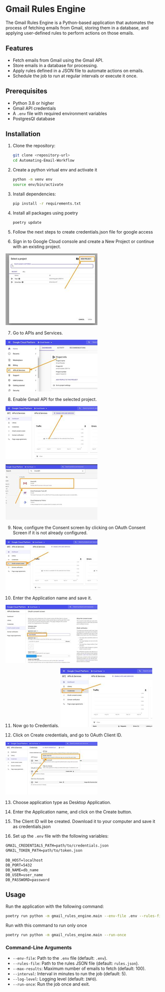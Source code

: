 # Gmail Rules Engine

The Gmail Rules Engine is a Python-based application that automates the process of fetching emails from Gmail, storing them in a database, and applying user-defined rules to perform actions on those emails.

## Features

- Fetch emails from Gmail using the Gmail API.
- Store emails in a database for processing.
- Apply rules defined in a JSON file to automate actions on emails.
- Schedule the job to run at regular intervals or execute it once.

## Prerequisites

- Python 3.8 or higher
- Gmail API credentials
- A `.env` file with required environment variables
- PostgresQl database

## Installation

1. Clone the repository:
   ```bash
   git clone <repository-url>
   cd Automating-Email-Workflow
   ```
2. Create a python virtual env and activate it
   ```bash
   python -m venv env
   source env/bin/activate
   ```
3. Install dependencies:
   ```bash
   pip install -r requirements.txt
   ```

4. Install all packages using poetry
   ```bash
   poetry update
   ```

5. Follow the next steps to create credentials.json file for google access

6. Sign in to Google Cloud console and create a New Project or continue with an existing project.

![alt text](image.png)

7. Go to APIs and Services.

![alt text](image-1.png)

8. Enable Gmail API for the selected project.

![alt text](image-2.png)


![alt text](image-3.png)

9. Now, configure the Consent screen by clicking on OAuth Consent Screen if it is not already configured.

![alt text](image-4.png)

10. Enter the Application name and save it.

![alt text](image-5.png)

11. Now go to Credentials.
![alt text](image-6.png)

12. Click on Create credentials, and go to OAuth Client ID.

![alt text](image-7.png)

13. Choose application type as Desktop Application.
14. Enter the Application name, and click on the Create button.
15. The Client ID will be created. Download it to your computer and save it as credentials.json



16. Set up the `.env` file with the following variables:
   ```
   GMAIL_CREDENTIALS_PATH=path/to/credentials.json
   GMAIL_TOKEN_PATH=path/to/token.json
   
   DB_HOST=localhost
   DB_PORT=5432
   DB_NAME=db_name
   DB_USER=user_name
   DB_PASSWORD=password
   ```



## Usage

Run the application with the following command:
```bash
poetry run python -m gmail_rules_engine.main --env-file .env --rules-file rules.json --max-results 100 --interval 5
```

Run with this command to run only once
```bash
poetry run python -m gmail_rules_engine.main --run-once 
```
### Command-Line Arguments

- `--env-file`: Path to the `.env` file (default: `.env`).
- `--rules-file`: Path to the rules JSON file (default: `rules.json`).
- `--max-results`: Maximum number of emails to fetch (default: 100).
- `--interval`: Interval in minutes to run the job (default: 5).
- `--log-level`: Logging level (default: `INFO`).
- `--run-once`: Run the job once and exit.

